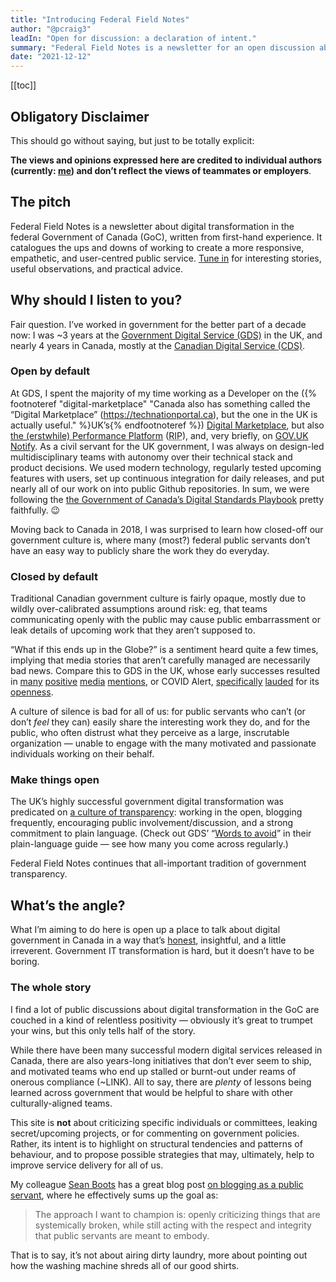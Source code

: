 ```yaml
---
title: "Introducing Federal Field Notes"
author: "@pcraig3"
leadIn: "Open for discussion: a declaration of intent."
summary: "Federal Field Notes is a newsletter for an open discussion about digital transformation in the federal Government of Canada."
date: "2021-12-12"
---
```


[[toc]]

## Obligatory Disclaimer

This should go without saying, but just to be totally explicit:

**The views and opinions expressed here are credited to individual authors (currently: [me](https://twitter.com/pcraig3)) and don’t reflect the views of teammates or employers**.

## The pitch

Federal Field Notes is a newsletter about digital transformation in the federal Government of Canada (GoC), written from first-hand experience. It catalogues the ups and downs of working to create a more responsive, empathetic, and user-centred public service. [Tune in](#bd-email) for interesting stories, useful observations, and practical advice.

## Why should I listen to you?

Fair question. I’ve worked in government for the better part of a decade now: I was ~3 years at the [Government Digital Service (GDS)](https://gds.blog.gov.uk/about/) in the UK, and nearly 4 years in Canada, mostly at the [Canadian Digital Service (CDS)](https://digital.canada.ca).

### Open by default

At GDS, I spent the majority of my time working as a Developer on the ({% footnoteref "digital-marketplace" "Canada also has something called the “Digital Marketplace” (https://technationportal.ca), but the one in the UK is actually useful." %}UK’s{% endfootnoteref %}) [Digital Marketplace](https://www.digitalmarketplace.service.gov.uk), but also [the (erstwhile) Performance Platform](https://gds.blog.gov.uk/tag/performance-platform/) (<abbr title="Rest in Peace">RIP</abbr>), and, very briefly, on [GOV.UK Notify](https://www.notifications.service.gov.uk). As a civil servant for the UK government, I was always on design-led multidisciplinary teams with autonomy over their technical stack and product decisions. We used modern technology, regularly tested upcoming features with users, set up continuous integration for daily releases, and put nearly all of our work on into public Github repositories. In sum, we were following the [the Government of Canada’s Digital Standards Playbook](https://www.canada.ca/en/government/system/digital-government/government-canada-digital-standards.html) pretty faithfully. <span aria-hidden="true">😉</span>

Moving back to Canada in 2018, I was surprised to learn how closed-off our government culture is, where many (most?) federal public servants don’t have an easy way to publicly share the work they do everyday.

### Closed by default

Traditional Canadian government culture is fairly opaque, mostly due to wildly over-calibrated assumptions around risk: eg, that teams communicating openly with the public may cause public embarrassment or leak details of upcoming work that they aren’t supposed to.

“What if this ends up in the Globe?” is a sentiment heard quite a few times, implying that media stories that aren’t carefully managed are necessarily bad news. Compare this to GDS in the UK, whose early successes resulted in [many](https://www.theguardian.com/government-computing-network/2012/jul/25/cabinet-office-transactional-services-data-gds) [positive](https://www.theguardian.com/technology/2012/nov/06/government-services-digital-default-save) [media](https://www.theguardian.com/technology/2013/nov/15/government-digital-service-best-startup-europe-invest) [mentions](https://www.theguardian.com/public-leaders-network/2014/sep/08/local-government-digital-service-gds), or COVID Alert, [specifically](https://www.michaelgeist.ca/2020/08/why-i-installed-the-covid-alert-app) [lauded](https://globalnews.ca/news/7263448/coronavirus-covid-19-tracing-app-canada-how-it-works/) for its [openness](https://sboots.ca/2020/10/30/working-in-the-open-firsts-for-covid-alert/).

A culture of silence is bad for all of us: for public servants who can’t (or don’t _feel_ they can) easily share the interesting work they do, and for the public, who often distrust what they perceive as a large, inscrutable organization — unable to engage with the many motivated and passionate individuals working on their behalf.

### Make things open

The UK’s highly successful government digital transformation was predicated on [a culture of transparency](https://gds.blog.gov.uk/2014/07/22/making-things-open-making-things-better/): working in the open, blogging frequently, encouraging public involvement/discussion, and a strong commitment to plain language. (Check out GDS’ “[Words to avoid](https://www.gov.uk/guidance/style-guide/a-to-z-of-gov-uk-style#words-to-avoid)” in their plain-language guide — see how many you come across regularly.)

Federal Field Notes continues that all-important tradition of government transparency.

## What’s the angle?

What I’m aiming to do here is open up a place to talk about digital government in Canada in a way that’s [honest](https://sboots.ca/2020/03/03/find-the-truth-tell-the-truth/), insightful, and a little irreverent. Government IT transformation is hard, but it doesn’t have to be boring.

### The whole story

I find a lot of public discussions about digital transformation in the GoC are couched in a kind of relentless positivity — obviously it’s great to trumpet your wins, but this only tells half of the story.

While there have been many successful modern digital services released in Canada, there are also years-long initiatives that don’t ever seem to ship, and motivated teams who end up stalled or burnt-out under reams of onerous compliance (~LINK). All to say, there are _plenty_ of lessons being learned across government that would be helpful to share with other culturally-aligned teams.

This site is **not** about criticizing specific individuals or committees, leaking secret/upcoming projects, or for commenting on government policies. Rather, its intent is to highlight on structural tendencies and patterns of behaviour, and to propose possible strategies that may, ultimately, help to improve service delivery for all of us.

My colleague [Sean Boots](https://twitter.com/sboots) has a great blog post [on blogging as a public servant](https://sboots.ca/2020/01/21/principles-for-blogging-as-a-public-servant/), where he effectively sums up the goal as:

> The approach I want to champion is: openly criticizing things that are systemically broken, while still acting with the respect and integrity that public servants are meant to embody.

That is to say, it’s not about airing dirty laundry, more about pointing out how the washing machine shreds all of our good shirts.
